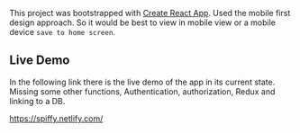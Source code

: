 This project was bootstrapped with [Create React App](https://github.com/facebook/create-react-app).
Used the mobile first design approach. So it would be best to view in mobile view or a mobile device `save to home screen`.

## Live Demo

In the following link there is the live demo of the app in its current state. Missing some other functions, Authentication, authorization, Redux and linking to a DB.

https://spiffy.netlify.com/
